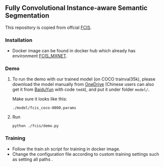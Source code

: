 ## Fully Convolutional Instance-aware Semantic Segmentation

This repository is copied from offcial [FCIS](https://github.com/msracver/FCIS.git).


### Installation

* Docker image can be found in docker hub which already has environment [FCIS_MXNET](https://hub.docker.com/repository/docker/smishra03/mxnet).

### Demo

1. To run the demo with our trained model (on COCO trainval35k), please download the model manually from [OneDrive](https://1drv.ms/u/s!Am-5JzdW2XHzhqMJZmVOEDgfde8_tg) (Chinese users can also get it from [BaiduYun](https://pan.baidu.com/s/1geOHioV) with code `tmd4`), and put it under folder `model/`.

	Make sure it looks like this:
	```
	./model/fcis_coco-0000.params
	```
2. Run
	```
	python ./fcis/demo.py
	```
### Training
* Follow the train.sh script for training in docker image. 
* Change the configuration file according to custom training settings such as setting all paths .